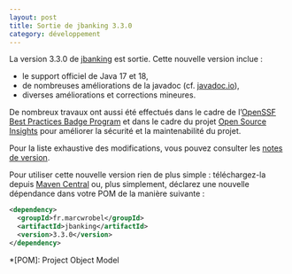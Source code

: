 ```yaml
---
layout: post
title: Sortie de jbanking 3.3.0
category: développement
---
```


La version 3.3.0 de [jbanking](https://github.com/marcwrobel/jbanking) est sortie. Cette nouvelle version inclue :

- le support officiel de Java 17 et 18,
- de nombreuses améliorations de la javadoc (cf. [javadoc.io](https://javadoc.io/doc/fr.marcwrobel/jbanking/)),
- diverses améliorations et corrections mineures.

De nombreux travaux ont aussi été effectués dans le cadre de
l’[OpenSSF Best Practices Badge Program](https://bestpractices.coreinfrastructure.org/en/projects/6217) et
dans le cadre du projet [Open Source Insights](https://deps.dev/maven/fr.marcwrobel%3Ajbanking) pour
améliorer la sécurité et la maintenabilité du projet.

Pour la liste exhaustive des modifications, vous pouvez consulter les
[notes de version](https://github.com/marcwrobel/jbanking/releases/tag/v3.3.0).

Pour utiliser cette nouvelle version rien de plus simple : téléchargez-la
depuis [Maven Central](https://search.maven.org/artifact/fr.marcwrobel/jbanking/3.3.0/jar) ou,
plus simplement, déclarez une nouvelle dépendance dans votre POM de la manière suivante :

```xml
<dependency>
  <groupId>fr.marcwrobel</groupId>
  <artifactId>jbanking</artifactId>
  <version>3.3.0</version>
</dependency>
```

<!-- prettier-ignore-start -->
*[POM]: Project Object Model
<!-- prettier-ignore-end -->
